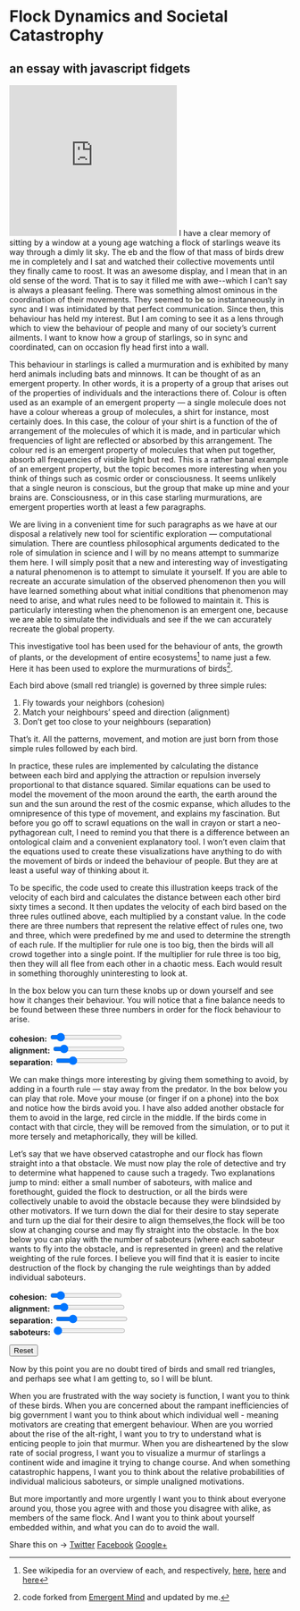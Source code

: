 
# Flock Dynamics and Societal Catastrophy 
## an essay with javascript fidgets 

<script src="./simulation/application.js"></script>
<link href="./simulation/boids.css" media="screen" rel="stylesheet">
<script src="./simulation/canvas_init.js"></script>
<script src="./simulation/vector.js"></script>
<script src="./simulation/boid.js"></script>
<script src="./simulation/simulation.js"></script>
<script src="./simulation/boids.js"></script>
<script src="./simulation/obstacle.js"></script>
<iframe src="https://giphy.com/embed/o9QZ9O8CmdZAs" height="270" frameBorder="0" class="giphy-embed" allowFullScreen></iframe>
I have a clear memory of sitting by a window at a young age watching a flock of starlings weave its way through a dimly lit sky. The eb and the flow of that mass of birds drew me in completely and I sat and watched their collective movements until they finally came to roost. It was an awesome display, and I mean that in an old sense of the word. That is to say it filled me with awe--which I can’t say is always a pleasant feeling. There was something almost ominous in the coordination of their movements. They seemed to be so instantaneously in sync and I was intimidated by that perfect communication. Since then, this behaviour has held my interest. But I am coming to see it as a lens through which to view the behaviour of people and many of our society’s current ailments. I want to know how a group of starlings, so in sync and coordinated, can on occasion fly head first into a wall.

This behaviour in starlings is called a murmuration and is exhibited by many herd animals including bats and minnows. It can be thought of as an emergent property. In other words, it is a property of a group that arises out of the properties of individuals and the interactions there of. Colour is often used as an example of an emergent property — a single molecule does not have a colour whereas a group of molecules, a shirt for instance, most certainly does. In this case, the colour of your shirt is a function of the of arrangement of the molecules of which it is made, and in particular which frequencies of light are reflected or absorbed by this arrangement. The colour red is an emergent property of molecules that when put together, absorb all frequencies of visible light but red. This is a rather banal example of an emergent property, but the topic becomes more interesting when you think of things such as cosmic order or consciousness. It seems unlikely that a single neuron is conscious, but the group that make up mine and your brains are. Consciousness, or in this case starling murmurations, are emergent properties worth at least a few paragraphs.

<canvas id="boids1" class="unselectable"></canvas>

We are living in a convenient time for such paragraphs as we have at our disposal a relatively new tool for scientific exploration — computational simulation. There are countless philosophical arguments dedicated to the role of simulation in science and I will by no means attempt to summarize them here. I will simply posit that a new and interesting way of investigating a natural phenomenon is to attempt to simulate it yourself. If you are able to recreate an accurate simulation of the observed phenomenon then you will have learned something about what initial conditions that phenomenon may need to arise, and what rules need to be followed to maintain it. This is particularly interesting when the phenomenon is an emergent one, because we are able to simulate the individuals and see if the we can accurately recreate the global property.

This investigative tool has been used for the behaviour of ants, the growth of plants, or the development of entire ecosystems[^1] to name just a few. Here it has been used to explore the murmurations of birds[^2].

[^1]:See wikipedia for an overview of each, and respectively, [here](https://en.wikipedia.org/wiki/Artificial_ants), [here](https://en.wikipedia.org/wiki/Simulated_growth_of_plants) and [here](ttps://en.wikipedia.org/wiki/Ecosystem_model)
[^2]:code forked from [Emergent Mind](http://www.emergentmind.com/boids) and updated by me.
[^3]: thanks to Martha, Thomas, Jon, Michael, and Lyon for suggestions and edits. 

Each bird above (small red triangle) is governed by three simple rules:
1. Fly towards your neighbors (cohesion)
2. Match your neighbours’ speed and direction (alignment)
3. Don’t get too close to your neighbours (separation)

That’s it. All the patterns, movement, and motion are just born from those simple rules followed by each bird.

In practice, these rules are implemented by calculating the distance between each bird and applying the attraction or repulsion inversely proportional to that distance squared. Similar equations can be used to model the movement of the moon around the earth, the earth around the sun and the sun around the rest of the cosmic expanse, which alludes to the omnipresence of this type of movement, and explains my fascination. But before you go off to scrawl equations on the wall in crayon or start a neo-pythagorean cult, I need to remind you that there is a difference between an ontological claim and a convenient explanatory tool. I won’t even claim that the equations used to create these visualizations have anything to do with the movement of birds or indeed the behaviour of people. But they are at least a useful way of thinking about it.

To be specific, the code used to create this illustration keeps track of the velocity of each bird and calculates the distance between each other bird sixty times a second. It then updates the velocity of each bird based on the three rules outlined above, each multiplied by a constant value. In the code there are three numbers that represent the relative effect of rules one, two and three, which were predefined by me and used to determine the strength of each rule. If the multiplier for rule one is too big, then the birds will all crowd together into a single point. If the multiplier for rule three is too big, then they will all flee from each other in a chaotic mess. Each would result in something thoroughly uninteresting to look at.

In the box below you can turn these knobs up or down yourself and see how it changes their behaviour. You will notice that a fine balance needs to be found between these three numbers in order for the flock behaviour to arise.

<form name = "params" id = "params" >
    <text><b> cohesion: </b></text> <input id="cohesionMultiplier_boids2" input type="range" name="cohesionMultiplier" min="0" max="10" value="1" step="0.1" class="slider"/>
    <br>
     <text><b> alignment: </b></text> <input id="alignmentMultiplier_boids2" input type="range" name="alignmentMultiplier" min="0" max="10" value="1" step="0.1" class="slider"/>
    <br>
    <text><b> separation: </b></text> <input id="separationMultiplier_boids2" input type="range" name="separationMultiplier" min="0" max="10" value="2" step="0.1" class="slider"/>
    <br>
</form>	
<canvas id="boids2" class="unselectable"></canvas>

We can make things more interesting by giving them something to avoid, by adding in a fourth rule — stay away from the predator. In the box below you can play that role. Move your mouse (or finger if on a phone) into the box and notice how the birds avoid you. I have also added another obstacle for them to avoid in the large, red circle in the middle. If the birds come in contact with that circle, they will be removed from the simulation, or to put it more tersely and metaphorically, they will be killed.

Let’s say that we have observed catastrophe and our flock has flown straight into a that obstacle. We must now play the role of detective and try to determine what happened to cause such a tragedy. Two explanations jump to mind: either a small number of saboteurs, with malice and forethought, guided the flock to destruction, or all the birds were collectively unable to avoid the obstacle because they were blindsided by other motivators. If we turn down the dial for their desire to stay seperate and turn up the dial for their desire to align themselves,the flock will be too slow at changing course and may fly straight into the obstacle. In the box below you can play with the number of saboteurs (where each saboteur wants to fly into the obstacle, and is represented in green) and the relative weighting of the rule forces. I believe you will find that it is easier to incite destruction of the flock by changing the rule weightings than by added individual saboteurs.


<form name = "params" id = "params" >
    <text><b> cohesion: </b></text> <input id="cohesionMultiplier_boids4" input type="range" name="cohesionMultiplier" min="0" max="10" value="1" step="0.1" class="slider"/>
    <br>
    <text><b> alignment: </b></text> <input id="alignmentMultiplier_boids4" input type="range" name="alignmentMultiplier" min="0" max="10" value="1" step="0.1" class="slider"/>
    <br>
    <text><b> separation: </b></text> <input id="separationMultiplier_boids4" input type="range" name="separationMultiplier" min="0" max="10" value="2" step="0.1" class="slider"/>
    <br>
    <text><b> saboteurs: </b></text> <input id="num_sabateurs_boids4" input type="range" name="num_sabateurs" min="0" max="50" value="0" step="1" class="slider"/>
    <br>
</form>	
<button id="reset_button_boids4" class="btn">Reset</button>
<canvas id="boids4" class="unselectable"></canvas>

Now by this point you are no doubt tired of birds and small red triangles, and perhaps see what I am getting to, so I will be blunt.

When you are frustrated with the way society is function, I want you to think of these birds. When you are concerned about the rampant inefficiencies of big government I want you to think about which individual well - meaning motivators are creating that emergent behaviour. When are you worried about the rise of the alt-right, I want you to try to understand what is enticing people to join that murmur. When you are disheartened by the slow rate of social progress, I want you to visualize a murmur of starlings a continent wide and imagine it trying to change course. And when something catastrophic happens, I want you to think about the relative probabilities of individual malicious saboteurs, or simple unaligned motivations.

But more importantly and more urgently I want you to think about everyone around you, those you agree with and those you disagree with alike, as members of the same flock. And I want you to think about yourself embedded within, and what you can do to avoid the wall.



<div class="share-page">
    Share this on &rarr;
    <a href="https://twitter.com/intent/tweet?text={{ page.title }}&url={{ site.github.url }}&via={{ site.twitter_username }}&related={{ site.twitter_username }}" rel="nofollow" target="_blank" title="Share on Twitter">Twitter</a>
    <a href="https://facebook.com/sharer.php?u={{ site.github.url }}" rel="nofollow" target="_blank" title="Share on Facebook">Facebook</a>
    <a href="https://plus.google.com/share?url={{ site.github.url }}" rel="nofollow" target="_blank" title="Share on Google+">Google+</a>
</div>
